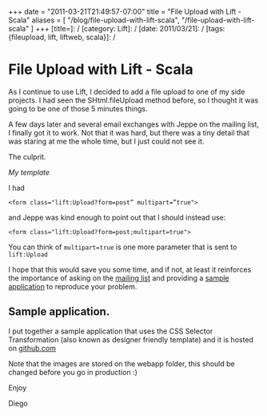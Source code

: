 +++
date = "2011-03-21T21:49:57-07:00"
title = "File Upload with Lift - Scala"
aliases = [
	"/blog/file-upload-with-lift-scala",
	"/file-upload-with-lift-scala"
]
+++
[title=]: /
[category: Lift]: /
[date: 2011/03/21]: /
[tags: {fileupload, lift, liftweb, scala}]: /


# File Upload with Lift - Scala

As I continue to use Lift, I decided to add a file upload to one of my side projects. I had seen the SHtml.fileUpload method before, so I thought it was going to be one of those 5 minutes things.

A few days later and several email exchanges with Jeppe on the mailing list, I finally got it to work. Not that it was hard, but there was a tiny detail that was staring at me the whole time, but I just could not see it.

The culprit.

*My template*

I had

```
<form class="lift:Upload?form=post” multipart=”true">
```

and Jeppe was kind enough to point out that I should instead use:


```
<form class="lift:Upload?form=post;multipart=true">
```

You can think of `multipart=true` is one more parameter that is sent to `lift:Upload`

I hope that this would save you some time, and if not, at least it reinforces the importance of asking on the [mailing list](https://groups.google.com/forum/#!forum/liftweb) and providing a [sample application](https://www.assembla.com/wiki/show/liftweb/Posting_example_code) to reproduce your problem.

## Sample application.

I put together a sample application that uses the CSS Selector Transformation (also known as designer friendly template) and it is hosted on [github.com](https://github.com/fmpwizard/lift_fileupload)  

Note that the images are stored on the webapp folder, this should be changed before you go in production :)

Enjoy

  Diego
